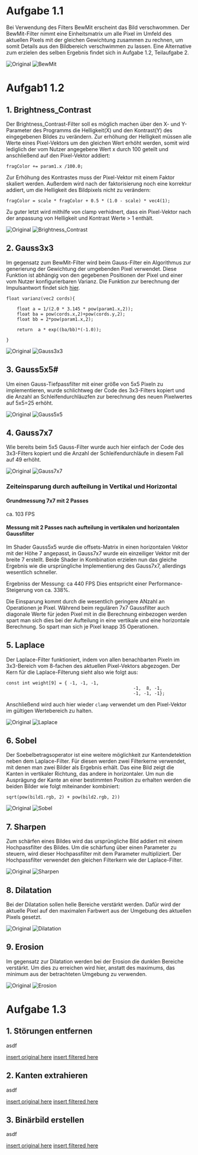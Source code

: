 # Aufgabe 1.1
Bei Verwendung des Filters BewMit erscheint das Bild verschwommen. Der BewMit-Filter nimmt eine Einheitsmatrix um alle Pixel im Umfeld des aktuellen Pixels mit der gleichen Gewichtung zusammen zu rechnen, um somit Details aus den Bildbereich verschwimmen zu lassen. Eine Alternative zum erzielen des selben Ergebnis findet sich in Aufgabe 1.2, Teilaufgabe 2.

![Original](Images/orginal.PNG) ![BewMit](Images/BewMit.PNG)

# Aufgab1 1.2

## 1. Brightness_Contrast
Der Brightness_Contrast-Filter soll es möglich machen über den X- und Y-Parameter des Programms die Helligkeit(X) und den Kontrast(Y) des eingegebenen Bildes zu verändern.
Zur erhöhung der Helligkeit müssen alle Werte eines Pixel-Vektors um den gleichen Wert erhöht werden, somit wird lediglich der vom Nutzer angegebene Wert x durch 100 geteilt und anschließend auf den Pixel-Vektor addiert:

`fragColor += param1.x /100.0;`

Zur Erhöhung des Kontrastes muss der Pixel-Vektor mit einem Faktor skaliert werden. Außerdem wird nach der faktorisierung noch eine korrektur addiert, um die Helligkeit des Bildpixels nicht zu verändern:

`fragColor = scale * fragColor + 0.5 * (1.0 - scale) * vec4(1);`

Zu guter letzt wird mithilfe von clamp verhidnert, dass ein Pixel-Vektor nach der anpassung von Helligkeit und Kontrast Werte > 1 enthält.

![Original](Images/orginal.PNG) ![Brightness_Contrast](Images/BrightContr.PNG)

## 2. Gauss3x3
Im gegensatz zum BewMit-Filter wird beim Gauss-Filter ein Algorithmus zur generierung der Gewichtung der umgebenden Pixel verwendet. Diese Funktion ist abhängig von den gegebenen Positionen der Pixel und einer vom Nutzer konfigurierbaren Varianz. Die Funktion zur berechnung der Impulsantwort findet sich [hier](https://de.wikipedia.org/wiki/Gau%C3%9F-Filter#Bildverarbeitung).

```
float varianz(vec2 cords){

	float a = 1/(2.0 * 3.145 * pow(param1.x,2));
	float ba = pow(cords.x,2)+pow(cords.y,2);
	float bb = 2*pow(param1.x,2);

	return  a * exp((ba/bb)*(-1.0));

}
```

![Original](Images/orginal.PNG) ![Gauss3x3](Images/Gauss33.PNG)

## 3. Gauss5x5#

Um einen Gauss-Tiefpassfilter mit einer größe von 5x5 Pixeln zu implementieren, wurde schlichtweg der Code des 3x3-Filters kopiert und die Anzahl an Schleifendurchläuzfen zur berechnung des neuen Pixelwertes auf 5x5=25 erhöht.

![Original](Images/orginal.PNG) ![Gauss5x5](Images/Gauss55.PNG)

## 4. Gauss7x7
Wie bereits beim 5x5 Gauss-Filter wurde auch hier einfach der Code des 3x3-Filters kopiert und die Anzahl der Schleifendurchläufe in diesem Fall auf 49 erhöht.

![Original](Images/orginal.PNG) ![Gauss7x7](Images/Gauss77.PNG)

### Zeiteinsparung durch aufteilung in Vertikal und Horizontal

#### Grundmessung 7x7 mit 2 Passes
ca. 103 FPS

#### Messung mit 2 Passes nach aufteilung in vertikalen und horizontalen Gaussfilter
Im Shader Gauss5x5 wurde die offsets-Matrix in einen horizontalen Vektor mit der Höhe 7 angepasst, in Gauss7x7 wurde ein einzeiliger Vektor mit der breite 7 erstellt. Beide Shader in Kombination erzielen nun das gleiche Ergebnis wie die ursprüngliche Implementierung des Gauss7x7, allerdings wesentlich schneller.

Ergebniss der Messung: ca 440 FPS
Dies entspricht einer Performance-Steigerung von ca. 338%.

Die Einsparung kommt durch die wesentlich geringere ANzahl an Operationen je Pixel. Während beim regulären 7x7 Gaussfilter auch diagonale Werte für jeden Pixel mit in die Berechnung einbezogen werden spart man sich dies bei der Aufteilung in eine vertikale und eine horizontale Berechnung. So spart man sich je Pixel knapp 35 Operationen.

## 5. Laplace
Der Laplace-Filter funktioniert, indem von allen benachbarten Pixeln im 3x3-Bereich vom 8-fachen des aktuellen Pixel-Vektors abgezogen. Der Kern für die Laplace-Filterung sieht also wie folgt aus:

```
const int weight[9] = { -1, -1, -1,
												-1,  8, -1,
												-1, -1, -1};
```

Anschließend wird auch hier wieder `clamp` verwendet um den Pixel-Vektor im gültigen Wertebereich zu halten.

![Original](Images/orginal.PNG) ![Laplace](Images/Laplace.PNG)

## 6. Sobel
Der Soebelbetragsoperator ist eine weitere möglichkeit zur Kantendetektion neben dem Laplace-Filter. Für diesen werden zwei Filterkerne verwendet, mit denen man zwei Bilder als Ergebnis erhält. Das eine Bild zeigt die Kanten in vertikaler Richtung, das andere in horizontaler. Um nun die Ausprägung der Kante an einer bestimmten Position zu erhalten werden die beiden Bilder wie folgt miteinander kombiniert:

```
sqrt(pow(bild1.rgb, 2) + pow(bild2.rgb, 2))
```

![Original](Images/orginal.PNG) ![Sobel](Images/Sobel.PNG)

## 7. Sharpen
Zum schärfen eines Bildes wird das ursprüngliche Bild addiert mit einem Hochpassfilter des Bildes. Um die schärfung über einen Parameter zu steuern, wird dieser Hochpassfilter mit dem Parameter multipliziert. Der Hochpassfilter verwendet den gleichen Filterkern wie der Laplace-Filter.

![Original](Images/orginal.PNG) ![Sharpen](Images/Sharpen.PNG)

## 8. Dilatation
Bei der Dilatation sollen helle Bereiche verstärkt werden. Dafür wird der aktuelle Pixel auf den maximalen Farbwert aus der Umgebung des aktuellen Pixels gesetzt.

![Original](Images/orginal.PNG) ![Dilatation](Images/Delatation.PNG)

## 9. Erosion
Im gegensatz zur Dilatation werden bei der Erosion die dunklen Bereiche verstärkt. Um dies zu erreichen wird hier, anstatt des maximums, das minimum aus der betrachteten Umgebung zu verwenden.

![Original](Images/orginal.PNG) ![Erosion](Images/Erosion.PNG)

# Aufgabe 1.3

## 1. Störungen entfernen
asdf

[insert original here]() [insert filtered here]()

## 2. Kanten extrahieren
asdf

[insert original here]() [insert filtered here]()

## 3. Binärbild erstellen
asdf

[insert original here]() [insert filtered here]()
